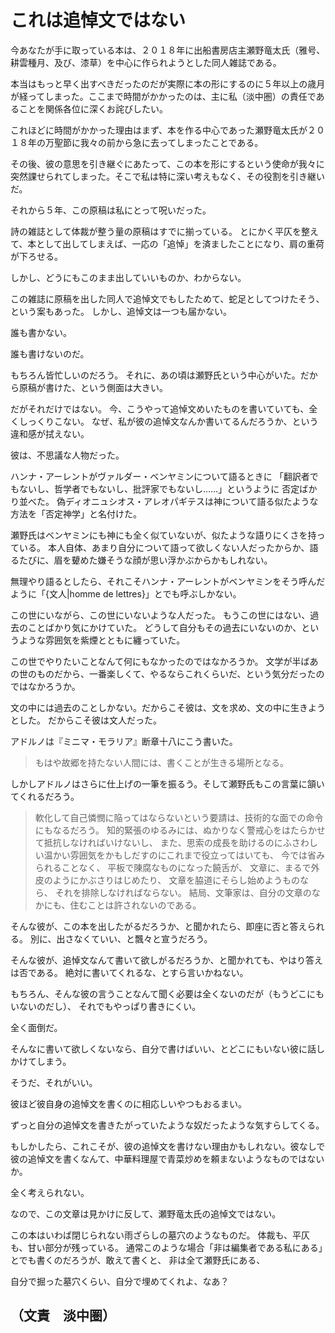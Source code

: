 # これは追悼文ではない

今あなたが手に取っている本は、２０１８年に出船書房店主瀬野竜太氏（雅号、耕雲種月、及び、漆草）を中心に作られようとした同人雑誌である。

本当はもっと早く出すべきだったのだが実際に本の形にするのに５年以上の歳月が経ってしまった。ここまで時間がかかったのは、主に私（淡中圏）の責任であることを関係各位に深くお詫びしたい。

これほどに時間がかかった理由はまず、本を作る中心であった瀬野竜太氏が２０１８年の万聖節に我々の前から急に去ってしまったことである。

その後、彼の意思を引き継ぐにあたって、この本を形にするという使命が我々に突然課せられてしまった。そこで私は特に深い考えもなく、その役割を引き継いだ。

それから５年、この原稿は私にとって呪いだった。

詩の雑誌として体裁が整う量の原稿はすでに揃っている。
とにかく平仄を整えて、本として出してしまえば、一応の「追悼」を済ましたことになり、肩の重荷が下ろせる。

しかし、どうにもこのまま出していいものか、わからない。

この雑誌に原稿を出した同人で追悼文でもしたためて、蛇足としてつけたそう、という案もあった。
しかし、追悼文は一つも届かない。

誰も書かない。

誰も書けないのだ。

もちろん皆忙しいのだろう。
それに、あの頃は瀬野氏という中心がいた。だから原稿が書けた、という側面は大きい。

だがそれだけではない。
今、こうやって追悼文めいたものを書いていても、全くしっくりこない。
なぜ、私が彼の追悼文なんか書いてるんだろうか、という違和感が拭えない。

彼は、不思議な人物だった。

ハンナ・アーレントがヴァルダー・ベンヤミンについて語るときに
「翻訳者でもないし、哲学者でもないし、批評家でもないし……」というように
否定ばかり並べた。
偽ディオニュシオス・アレオパギテスは神について語る似たような方法を「否定神学」と名付けた。

瀬野氏はベンヤミンにも神にも全く似ていないが、似たような語りにくさを持っている。
本人自体、あまり自分について語って欲しくない人だったからか、語るたびに、眉を顰めた嫌そうな顔が思い浮かぶからかもしれない。

無理やり語るとしたら、それこそハンナ・アーレントがベンヤミンをそう呼んだように「{文人|homme de lettres}」とでも呼ぶしかない。

この世にいながら、この世にいないような人だった。
もうこの世にはない、過去のことばかり気にかけていた。
どうして自分もその過去にいないのか、というような雰囲気を紫煙とともに纏っていた。

この世でやりたいことなんて何にもなかったのではなかろうか。
文学が半ばあの世のものだから、一番楽しくて、やるならこれくらいだ、という気分だったのではなかろうか。

文の中には過去のことしかない。だからこそ彼は、文を求め、文の中に生きようとした。
だからこそ彼は文人だった。

アドルノは『ミニマ・モラリア』断章十八にこう書いた。

> もはや故郷を持たない人間には、書くことが生きる場所となる。

しかしアドルノはさらに仕上げの一筆を振るう。そして瀬野氏もこの言葉に頷いてくれるだろう。

> 軟化して自己憐憫に陥ってはならないという要請は、技術的な面での命令にもなるだろう。
> 知的緊張のゆるみには、ぬかりなく警戒心をはたらかせて抵抗しなければいけないし、
> また、思索の成長を助けるのにふさわしい温かい雰囲気をかもしだすのにこれまで役立ってはいても、
> 今では省みられることなく、
> 平板で陳腐なものになった饒舌が、
> 文章に、まるで外皮のようにかぶさりはじめたり、
> 文章を脇道にそらし始めようものなら、
> それを排除しなければならない。
> 結局、文筆家は、自分の文章のなかにも、住むことは許されないのである。

そんな彼が、この本を出したがるだろうか、と聞かれたら、即座に否と答えられる。
別に、出さなくていい、と飄々と宣うだろう。

そんな彼が、追悼文なんて書いて欲しがるだろうか、と聞かれても、やはり答えは否である。
絶対に書いてくれるな、とすら言いかねない。

もちろん、そんな彼の言うことなんて聞く必要は全くないのだが（もうどこにもいないのだし）、
それでもやっぱり書きにくい。

全く面倒だ。

そんなに書いて欲しくないなら、自分で書けばいい、とどこにもいない彼に話しかけてしまう。

そうだ、それがいい。

彼ほど彼自身の追悼文を書くのに相応しいやつもおるまい。

ずっと自分の追悼文を書きたがっていたような奴だったような気すらしてくる。

もしかしたら、これこそが、彼の追悼文を書けない理由かもしれない。彼なしで彼の追悼文を書くなんて、中華料理屋で青菜炒めを頼まないようなものではないか。

全く考えられない。

なので、この文章は見かけに反して、瀬野竜太氏の追悼文ではない。

この本はいわば閉じられない雨ざらしの墓穴のようなものだ。
体裁も、平仄も、甘い部分が残っている。
通常このような場合「非は編集者である私にある」とでも書くのだろうが、敢えて書くと、
非は全て瀬野氏にある、

自分で掘った墓穴くらい、自分で埋めてくれよ、なあ？

<h2 class="chapter-author">（文責　淡中圏）</h2>
